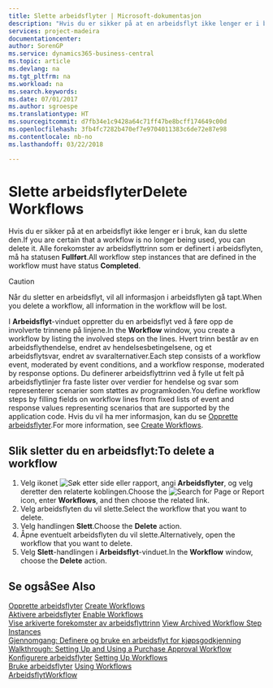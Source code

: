 ```yaml
---
title: Slette arbeidsflyter | Microsoft-dokumentasjon
description: "Hvis du er sikker på at en arbeidsflyt ikke lenger er i bruk, kan du slette den. Alle forekomster av arbeidsflyttrinn som er definert i arbeidsflyten, må ha statusen **Fullført**."
services: project-madeira
documentationcenter: 
author: SorenGP
ms.service: dynamics365-business-central
ms.topic: article
ms.devlang: na
ms.tgt_pltfrm: na
ms.workload: na
ms.search.keywords: 
ms.date: 07/01/2017
ms.author: sgroespe
ms.translationtype: HT
ms.sourcegitcommit: d7fb34e1c9428a64c71ff47be8bcff174649c00d
ms.openlocfilehash: 3fb4fc7282b470ef7e9704011383c6de72e87e98
ms.contentlocale: nb-no
ms.lasthandoff: 03/22/2018

---
```

# <a name="delete-workflows"></a><span data-ttu-id="241c0-104">Slette arbeidsflyter</span><span class="sxs-lookup"><span data-stu-id="241c0-104">Delete Workflows</span></span>
<span data-ttu-id="241c0-105">Hvis du er sikker på at en arbeidsflyt ikke lenger er i bruk, kan du slette den.</span><span class="sxs-lookup"><span data-stu-id="241c0-105">If you are certain that a workflow is no longer being used, you can delete it.</span></span> <span data-ttu-id="241c0-106">Alle forekomster av arbeidsflyttrinn som er definert i arbeidsflyten, må ha statusen **Fullført**.</span><span class="sxs-lookup"><span data-stu-id="241c0-106">All workflow step instances that are defined in the workflow must have status **Completed**.</span></span>  

> [!CAUTION]  
>  <span data-ttu-id="241c0-107">Når du sletter en arbeidsflyt, vil all informasjon i arbeidsflyten gå tapt.</span><span class="sxs-lookup"><span data-stu-id="241c0-107">When you delete a workflow, all information in the workflow will be lost.</span></span>  

 <span data-ttu-id="241c0-108">I **Arbeidsflyt**-vinduet oppretter du en arbeidsflyt ved å føre opp de involverte trinnene på linjene.</span><span class="sxs-lookup"><span data-stu-id="241c0-108">In the **Workflow** window, you create a workflow by listing the involved steps on the lines.</span></span> <span data-ttu-id="241c0-109">Hvert trinn består av en arbeidsflythendelse, endret av hendelsesbetingelsene, og et arbeidsflytsvar, endret av svaralternativer.</span><span class="sxs-lookup"><span data-stu-id="241c0-109">Each step consists of a workflow event, moderated by event conditions, and a workflow response, moderated by response options.</span></span> <span data-ttu-id="241c0-110">Du definerer arbeidsflyttrinn ved å fylle ut felt på arbeidsflytlinjer fra faste lister over verdier for hendelse og svar som representerer scenarier som støttes av programkoden.</span><span class="sxs-lookup"><span data-stu-id="241c0-110">You define workflow steps by filling fields on workflow lines from fixed lists of event and response values representing scenarios that are supported by the application code.</span></span> <span data-ttu-id="241c0-111">Hvis du vil ha mer informasjon, kan du se [Opprette arbeidsflyter](across-how-to-create-workflows.md).</span><span class="sxs-lookup"><span data-stu-id="241c0-111">For more information, see [Create Workflows](across-how-to-create-workflows.md).</span></span>  

## <a name="to-delete-a-workflow"></a><span data-ttu-id="241c0-112">Slik sletter du en arbeidsflyt:</span><span class="sxs-lookup"><span data-stu-id="241c0-112">To delete a workflow</span></span>  
1.  <span data-ttu-id="241c0-113">Velg ikonet ![Søk etter side eller rapport](media/ui-search/search_small.png "Søk etter side eller rapport"), angi **Arbeidsflyter**, og velg deretter den relaterte koblingen.</span><span class="sxs-lookup"><span data-stu-id="241c0-113">Choose the ![Search for Page or Report](media/ui-search/search_small.png "Search for Page or Report icon") icon, enter **Workflows**, and then choose the related link.</span></span>  
2.  <span data-ttu-id="241c0-114">Velg arbeidsflyten du vil slette.</span><span class="sxs-lookup"><span data-stu-id="241c0-114">Select the workflow that you want to delete.</span></span>  
3.  <span data-ttu-id="241c0-115">Velg handlingen **Slett**.</span><span class="sxs-lookup"><span data-stu-id="241c0-115">Choose the **Delete** action.</span></span>  
4.  <span data-ttu-id="241c0-116">Åpne eventuelt arbeidsflyten du vil slette.</span><span class="sxs-lookup"><span data-stu-id="241c0-116">Alternatively, open the workflow that you want to delete.</span></span>  
5.  <span data-ttu-id="241c0-117">Velg **Slett**-handlingen i **Arbeidsflyt**-vinduet.</span><span class="sxs-lookup"><span data-stu-id="241c0-117">In the **Workflow** window, choose the **Delete** action.</span></span>  

## <a name="see-also"></a><span data-ttu-id="241c0-118">Se også</span><span class="sxs-lookup"><span data-stu-id="241c0-118">See Also</span></span>  
 <span data-ttu-id="241c0-119">[Opprette arbeidsflyter](across-how-to-create-workflows.md) </span><span class="sxs-lookup"><span data-stu-id="241c0-119">[Create Workflows](across-how-to-create-workflows.md) </span></span>  
 <span data-ttu-id="241c0-120">[Aktivere arbeidsflyter](across-how-to-enable-workflows.md) </span><span class="sxs-lookup"><span data-stu-id="241c0-120">[Enable Workflows](across-how-to-enable-workflows.md) </span></span>  
 <span data-ttu-id="241c0-121">[Vise arkiverte forekomster av arbeidsflyttrinn](across-how-to-view-archived-workflow-step-instances.md) </span><span class="sxs-lookup"><span data-stu-id="241c0-121">[View Archived Workflow Step Instances](across-how-to-view-archived-workflow-step-instances.md) </span></span>  
 <span data-ttu-id="241c0-122">[Gjennomgang: Definere og bruke en arbeidsflyt for kjøpsgodkjenning](walkthrough-setting-up-and-using-a-purchase-approval-workflow.md) </span><span class="sxs-lookup"><span data-stu-id="241c0-122">[Walkthrough: Setting Up and Using a Purchase Approval Workflow](walkthrough-setting-up-and-using-a-purchase-approval-workflow.md) </span></span>  
 <span data-ttu-id="241c0-123">[Konfigurere arbeidsflyter](across-set-up-workflows.md) </span><span class="sxs-lookup"><span data-stu-id="241c0-123">[Setting Up Workflows](across-set-up-workflows.md) </span></span>  
 <span data-ttu-id="241c0-124">[Bruke arbeidsflyter](across-use-workflows.md) </span><span class="sxs-lookup"><span data-stu-id="241c0-124">[Using Workflows](across-use-workflows.md) </span></span>  
 [<span data-ttu-id="241c0-125">Arbeidsflyt</span><span class="sxs-lookup"><span data-stu-id="241c0-125">Workflow</span></span>](across-workflow.md)   

